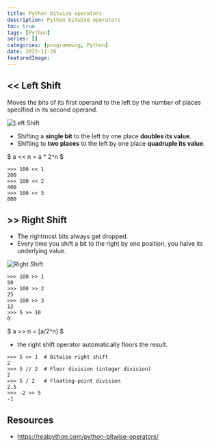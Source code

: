 ```yaml
---
title: Python bitwise operators
description: Python bitwise operators
toc: true
tags: [Python]
series: []
categories: [programming, Python]
date: 2022-11-20
featuredImage:
---
```


## << Left Shift

Moves the bits of its first operand to the left by the number of places specified in its second operand.

![Left Shift](https://files.realpython.com/media/lshift.e06f1509d89f.gif)

- Shifting a **single bit** to the left by one place **doubles its value**.
- Shifting to **two places** to the left by one place **quadruple its value**.

$
a << n = a * 2^n
$

```
>>> 100 << 1
200
>>> 100 << 2
400
>>> 100 << 3
800
```

## >> Right Shift

- The rightmost bits always get dropped.
- Every time you shift a bit to the right by one position, you halve its underlying value.

![Right Shift](https://files.realpython.com/media/rshift.9d585c1c838e.gif)

```
>>> 100 >> 1
50
>>> 100 >> 2
25
>>> 100 >> 3
12
>>> 5 >> 10
0
```

$
a >> n = [a/2^n]
$

- the right shift operator automatically floors the result.

```
>>> 5 >> 1  # Bitwise right shift
2
>>> 5 // 2  # Floor division (integer division)
2
>>> 5 / 2   # Floating-point division
2.5
>>> -2 >> 5
-1
```

## Resources
- https://realpython.com/python-bitwise-operators/